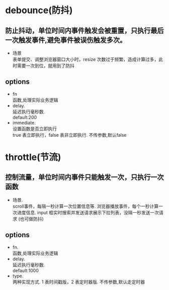 # debounce(防抖)

## 防止抖动，单位时间内事件触发会被重置，只执行最后一次触发事件,避免事件被误伤触发多次。
* 场景   
    表单提交、调整浏览器窗口大小时，resize 次数过于频繁，造成计算过多，此时需要一次到位，就用到了防抖

## options
* fn   
    函数,处理实际业务逻辑
* delay.  
    延迟执行毫秒数.  
    default:200
* immediate.  
    设置函数是否立即执行  
    true 表立即执行，false 表非立即执行. 
    不传参数,默认false
    

# throttle(节流)
## 控制流量，单位时间内事件只能触发一次，只执行一次函数
* 场景.  
    scroll事件，每隔一秒计算一次位置信息等. 
    浏览器播放事件，每个一秒计算一次进度信息. 
    input 框实时搜索并发送请求展示下拉列表，没隔一秒发送一次请求 (也可做防抖)
## options
* fn.  
    函数,处理实际业务逻辑
* delay.  
    延迟执行毫秒数.  
    default:1000
* type.  
    两种实现方式. 
    1 表时间戳版，2 表定时器版. 
    不传参数,默认走定时器
